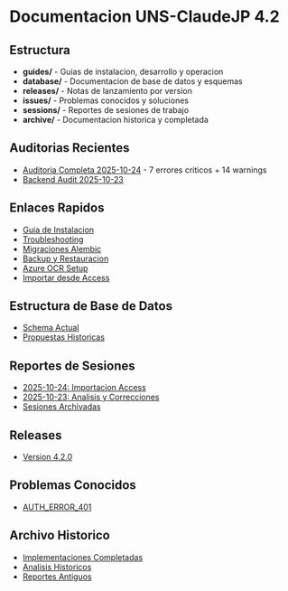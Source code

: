 # Documentacion UNS-ClaudeJP 4.2

## Estructura

- **guides/** - Guias de instalacion, desarrollo y operacion
- **database/** - Documentacion de base de datos y esquemas
- **releases/** - Notas de lanzamiento por version
- **issues/** - Problemas conocidos y soluciones
- **sessions/** - Reportes de sesiones de trabajo
- **archive/** - Documentacion historica y completada

## Auditorias Recientes

- [Auditoria Completa 2025-10-24](AUDITORIA_COMPLETA_2025-10-24.md) - 7 errores criticos + 14 warnings
- [Backend Audit 2025-10-23](BACKEND_AUDIT_REPORT_2025-10-23.md)

## Enlaces Rapidos

- [Guia de Instalacion](guides/INSTALACION_RAPIDA.md)
- [Troubleshooting](guides/TROUBLESHOOTING.md)
- [Migraciones Alembic](guides/MIGRACIONES_ALEMBIC.md)
- [Backup y Restauracion](guides/BACKUP_RESTAURACION.md)
- [Azure OCR Setup](guides/AZURE_OCR_SETUP.md)
- [Importar desde Access](guides/IMPORT_FROM_ACCESS_AUTO.md)

## Estructura de Base de Datos

- [Schema Actual](database/BD_PROPUESTA_3_HIBRIDA.md)
- [Propuestas Historicas](database/archive/)

## Reportes de Sesiones

- [2025-10-24: Importacion Access](sessions/SESION-2025-10-24-importacion-access.md)
- [2025-10-23: Analisis y Correcciones](sessions/SESSION-2025-10-23-analisis-y-correcciones.md)
- [Sesiones Archivadas](sessions/archive/)

## Releases

- [Version 4.2.0](releases/4.2.0.md)

## Problemas Conocidos

- [AUTH_ERROR_401](issues/AUTH_ERROR_401.md)

## Archivo Historico

- [Implementaciones Completadas](archive/completed/)
- [Analisis Historicos](archive/analysis/)
- [Reportes Antiguos](archive/reports/)
